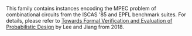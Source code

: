 This family contains instances encoding the MPEC problem of combinational circuits from the ISCAS '85 and EPFL benchmark suites.
For details, please refer to [Towards Formal Verification and Evaluation of Probabilistic Design](https://ieeexplore.ieee.org/document/8302961) by Lee and Jiang from 2018.
